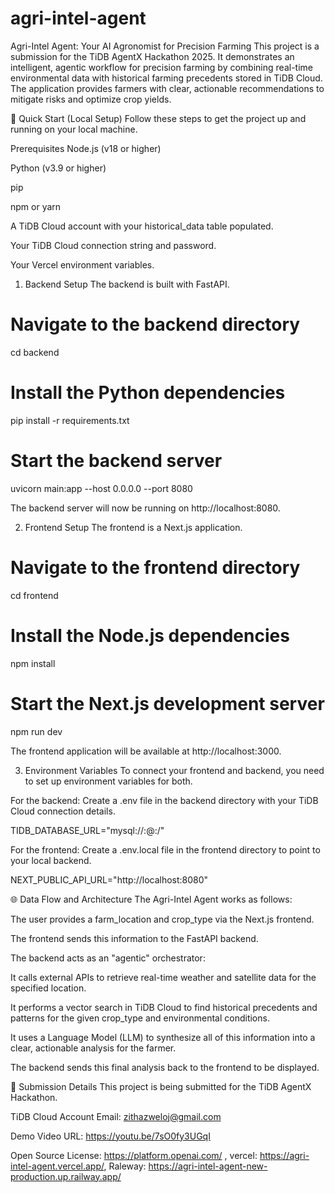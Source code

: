 # agri-intel-agent
Agri-Intel Agent: Your AI Agronomist for Precision Farming
This project is a submission for the TiDB AgentX Hackathon 2025. It demonstrates an intelligent, agentic workflow for precision farming by combining real-time environmental data with historical farming precedents stored in TiDB Cloud. The application provides farmers with clear, actionable recommendations to mitigate risks and optimize crop yields.

🚀 Quick Start (Local Setup)
Follow these steps to get the project up and running on your local machine.

Prerequisites
Node.js (v18 or higher)

Python (v3.9 or higher)

pip

npm or yarn

A TiDB Cloud account with your historical_data table populated.

Your TiDB Cloud connection string and password.

Your Vercel environment variables.

1. Backend Setup
The backend is built with FastAPI.

# Navigate to the backend directory
cd backend

# Install the Python dependencies
pip install -r requirements.txt

# Start the backend server
uvicorn main:app --host 0.0.0.0 --port 8080


The backend server will now be running on http://localhost:8080.

2. Frontend Setup
The frontend is a Next.js application.

# Navigate to the frontend directory
cd frontend

# Install the Node.js dependencies
npm install

# Start the Next.js development server
npm run dev


The frontend application will be available at http://localhost:3000.

3. Environment Variables
To connect your frontend and backend, you need to set up environment variables for both.

For the backend: Create a .env file in the backend directory with your TiDB Cloud connection details.

TIDB_DATABASE_URL="mysql://<username>:<password>@<host>:<port>/<database>"


For the frontend: Create a .env.local file in the frontend directory to point to your local backend.

NEXT_PUBLIC_API_URL="http://localhost:8080"


🌐 Data Flow and Architecture
The Agri-Intel Agent works as follows:

The user provides a farm_location and crop_type via the Next.js frontend.

The frontend sends this information to the FastAPI backend.

The backend acts as an "agentic" orchestrator:

It calls external APIs to retrieve real-time weather and satellite data for the specified location.

It performs a vector search in TiDB Cloud to find historical precedents and patterns for the given crop_type and environmental conditions.

It uses a Language Model (LLM) to synthesize all of this information into a clear, actionable analysis for the farmer.

The backend sends this final analysis back to the frontend to be displayed.

📄 Submission Details
This project is being submitted for the TiDB AgentX Hackathon.

TiDB Cloud Account Email: zithazweloj@gmail.com

Demo Video URL: https://youtu.be/7sO0fy3UGqI

Open Source License: https://platform.openai.com/ , vercel: https://agri-intel-agent.vercel.app/, Raleway: https://agri-intel-agent-new-production.up.railway.app/
